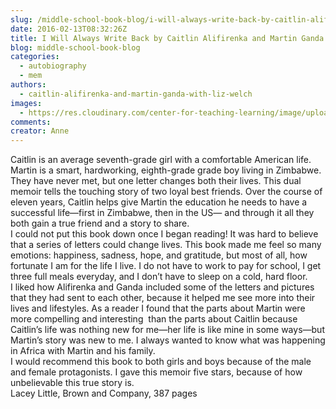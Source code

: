 ```yaml
---
slug: /middle-school-book-blog/i-will-always-write-back-by-caitlin-alifirenka-and-martin-ganda-with-liz-welch
date: 2016-02-13T08:32:26Z
title: I Will Always Write Back by Caitlin Alifirenka and Martin Ganda with Liz Welch
blog: middle-school-book-blog
categories:
  - autobiography
  - mem
authors:
  - caitlin-alifirenka-and-martin-ganda-with-liz-welch
images:
  - https://res.cloudinary.com/center-for-teaching-learning/image/upload/v1637540812/I-Will-Always-225x300.jpg.jpg
comments:
creator: Anne
---
```


 Caitlin is an average seventh-grade girl with a comfortable American life. Martin is a smart, hardworking, eighth-grade grade boy living in Zimbabwe. They have never met, but one letter changes both their lives. This dual memoir tells the touching story of two loyal best friends. Over the course of eleven years, Caitlin helps give Martin the education he needs to have a successful life—first in Zimbabwe, then in the US— and through it all they both gain a true friend and a story to share.<br />I could not put this book down once I began reading! It was hard to believe that a series of letters could change lives. This book made me feel so many emotions: happiness, sadness, hope, and gratitude, but most of all, how fortunate I am for the life I live. I do not have to work to pay for school, I get three full meals everyday, and I don’t have to sleep on a cold, hard floor.<br />I liked how Alifirenka and Ganda included some of the letters and pictures that they had sent to each other, because it helped me see more into their lives and lifestyles. As a reader I found that the parts about Martin were more compelling and interesting  than the parts about Caitlin because Caitlin’s life was nothing new for me—her life is like mine in some ways—but Martin’s story was new to me. I always wanted to know what was happening in Africa with Martin and his family.<br />I would recommend this book to both girls and boys because of the male and female protagonists. I gave this memoir five stars, because of how unbelievable this true story is.<br />Lacey
Little, Brown and Company, 387 pages
